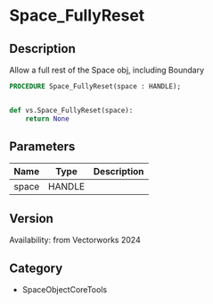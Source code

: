 # Space_FullyReset

## Description
Allow a full rest of the Space obj, including Boundary

```pascal
PROCEDURE Space_FullyReset(space : HANDLE);
```

```python

def vs.Space_FullyReset(space):
    return None
```

## Parameters
|Name|Type|Description|
|---|---|---|
|space|HANDLE||

## Version
Availability: from Vectorworks 2024
## Category
* SpaceObjectCoreTools

